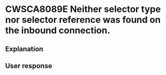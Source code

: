 # CWSCA8089E Neither selector type nor selector reference was found on the inbound connection.

## Explanation

## User response
